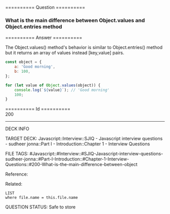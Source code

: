 ========== Question ==========  

### What is the main difference between Object.values and Object.entries method  

========== Answer ==========  

The Object.values() method's behavior is similar to Object.entries() method but it returns an array of values instead [key,value] pairs.

```javascript
const object = {
    a: 'Good morning',
    b: 100,
};

for (let value of Object.values(object)) {
    console.log(`${value}`); // 'Good morning'
    100;
}
```

========== Id ==========  
200

---

DECK INFO

TARGET DECK: Javascript::Interview::SJIQ - Javascript interview questions - sudheer jonna::Part I - Introduction::Chapter 1 - Interview Questions

FILE TAGS: #Javascript::#Interview::#SJIQ-Javascript-interview-questions-sudheer-jonna::#Part-I-Introduction::#Chapter-1-Interview-Questions::#200-What-is-the-main-difference-between-object

Reference:

Related:

```dataview
LIST
where file.name = this.file.name
```

QUESTION STATUS: Safe to store
